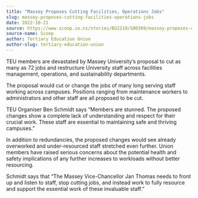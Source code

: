 ```yaml
---
title: "Massey Proposes Cutting Facilities, Operations Jobs"
slug: massey-proposes-cutting-facilities-operations-jobs
date: 2022-10-21
source: https://www.scoop.co.nz/stories/BU2210/S00309/massey-proposes-cutting-facilities-operations-jobs.htm
source-name: Scoop
author: Tertiary Education Union
author-slug: tertiary-education-union
---
```


<p>TEU members are devastated by Massey University’s
proposal to cut as many as 72 jobs and restructure
University staff across facilities management, operations,
and sustainability departments.</p>

<p>The proposal would cut
or change the jobs of many long serving staff working across
campuses. Positions ranging from maintenance workers to
administrators and other staff are all proposed to be
cut.</p>

<p>TEU Organiser Ben Schmidt says “Members are
stunned. The proposed changes show a complete lack of
understanding and respect for their crucial work. These
staff are essential to maintaining safe and thriving
campuses.”</p>

<p>In addition to redundancies, the proposed
changes would see already overworked and under-resourced
staff stretched even further. Union members have raised
serious concerns about the potential health and safety
implications of any further increases to workloads without
better resourcing.</p>

<p>Schmidt says that “The Massey
Vice-Chancellor Jan Thomas needs to front up and listen to
staff, stop cutting jobs, and instead work to fully resource
and support the essential work of these invaluable
staff.”</p>

<p></p>